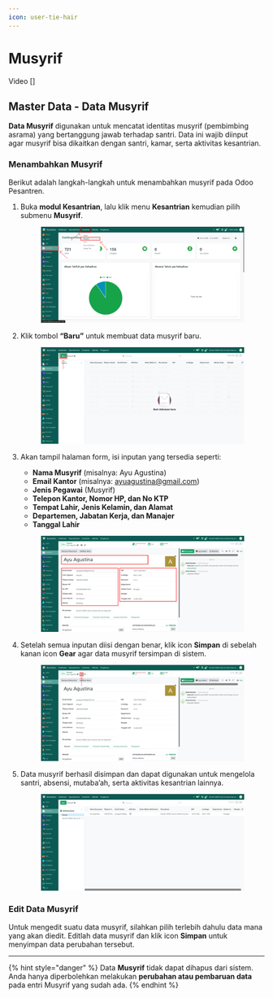 ```yaml
---
icon: user-tie-hair
---
```


# Musyrif

Video \[]

## Master Data - Data Musyrif

**Data Musyrif** digunakan untuk mencatat identitas musyrif (pembimbing asrama) yang bertanggung jawab terhadap santri. Data ini wajib diinput agar musyrif bisa dikaitkan dengan santri, kamar, serta aktivitas kesantrian.

### Menambahkan Musyrif

Berikut adalah langkah-langkah untuk menambahkan musyrif pada Odoo Pesantren.

1.  Buka **modul Kesantrian**, lalu klik menu **Kesantrian** kemudian pilih submenu **Musyrif**.

    <figure><img src="../../.gitbook/assets/images-103.png" alt=""><figcaption></figcaption></figure>


2.  Klik tombol **“Baru”** untuk membuat data musyrif baru.

    <figure><img src="../../.gitbook/assets/images-104.PNG" alt=""><figcaption></figcaption></figure>


3.  Akan tampil halaman form, isi inputan yang tersedia seperti:

    * **Nama Musyrif** (misalnya: Ayu Agustina)
    * **Email Kantor** (misalnya: ayuagustina@gmail.com)
    * **Jenis Pegawai** (Musyrif)
    * **Telepon Kantor, Nomor HP, dan No KTP**
    * **Tempat Lahir, Jenis Kelamin, dan Alamat**
    * **Departemen, Jabatan Kerja, dan Manajer**
    * **Tanggal Lahir**

    <figure><img src="../../.gitbook/assets/images-106.png" alt=""><figcaption></figcaption></figure>


4.  Setelah semua inputan diisi dengan benar, klik icon **Simpan** di sebelah kanan icon **Gear** agar data musyrif tersimpan di sistem.

    <figure><img src="../../.gitbook/assets/images-107.png" alt=""><figcaption></figcaption></figure>


5.  Data musyrif berhasil disimpan dan dapat digunakan untuk mengelola santri, absensi, mutaba’ah, serta aktivitas kesantrian lainnya.

    <figure><img src="../../.gitbook/assets/images-108.png" alt=""><figcaption></figcaption></figure>

### Edit Data Musyrif

Untuk mengedit suatu data musyrif, silahkan pilih terlebih dahulu data mana yang akan diedit. Editlah data musyrif dan klik icon **Simpan** untuk menyimpan data perubahan tersebut.

***

{% hint style="danger" %}
Data **Musyrif** tidak dapat dihapus dari sistem. Anda hanya diperbolehkan melakukan **perubahan atau pembaruan data** pada entri Musyrif yang sudah ada.
{% endhint %}
